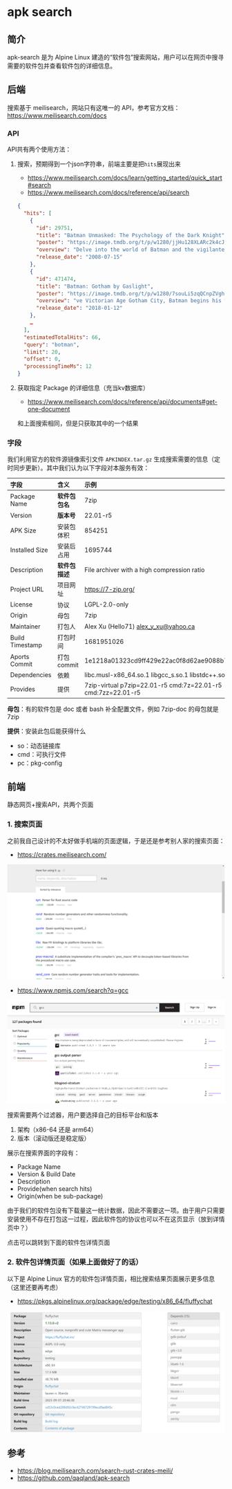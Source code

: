 # apk search

## 简介

apk-search 是为 Alpine Linux 建造的“软件包”搜索网站，用户可以在网页中搜寻需要的软件包并查看软件包的详细信息。

## 后端

搜索基于 meilisearch，网站只有这唯一的 API，参考官方文档：https://www.meilisearch.com/docs

### API

API共有两个使用方法：

1. 搜索，预期得到一个json字符串，前端主要是把`hits`展现出来
   
   - https://www.meilisearch.com/docs/learn/getting_started/quick_start#search
   - https://www.meilisearch.com/docs/reference/api/search
   
   ```json
   {
     "hits": [
       {
         "id": 29751,
         "title": "Batman Unmasked: The Psychology of the Dark Knight",
         "poster": "https://image.tmdb.org/t/p/w1280/jjHu128XLARc2k4cJrblAvZe0HE.jpg",
         "overview": "Delve into the world of Batman and the vigilante justice tha",
         "release_date": "2008-07-15"
       },
       {
         "id": 471474,
         "title": "Batman: Gotham by Gaslight",
         "poster": "https://image.tmdb.org/t/p/w1280/7souLi5zqQCnpZVghaXv0Wowi0y.jpg",
         "overview": "ve Victorian Age Gotham City, Batman begins his war on crime",
         "release_date": "2018-01-12"
       },
       …
     ],
     "estimatedTotalHits": 66,
     "query": "botman",
     "limit": 20,
     "offset": 0,
     "processingTimeMs": 12
   }
   
   ```

2. 获取指定 Package 的详细信息（充当kv数据库）
   - https://www.meilisearch.com/docs/reference/api/documents#get-one-document
   
   和上面搜索相同，但是只获取其中的一个结果

### 字段

我们利用官方的软件源镜像索引文件 `APKINDEX.tar.gz` 生成搜索需要的信息（定时同步更新）。其中我们认为以下字段对本服务有效：

|         字段 | 含义         |                             示例                             |
| :--------------- | :------------- | :----------------------------------------------------------- |
|   Package Name | **软件包包名** |                             7zip                             |
|      Version | **版本号**   |                           22.01-r5                           |
|    APK Size | 安装包体积    |                            854251                            |
| Installed Size | 安装后占用 |                           1695744                            |
|         Description | **软件包描述**      |         File archiver with a high compression ratio          |
|         Project URL | 项目网址          |                      https://7-zip.org/                      |
|           License | 协议           |                        LGPL-2.0-only                         |
|            Origin | 母包           |                             7zip                             |
|          Maintainer | 打包人          |            Alex Xu (Hello71) <alex_y_xu@yahoo.ca>            |
|       Build Timestamp | 打包时间       |                          1681951026                          |
|        Aports Commit | 打包 commit        |           1e1218a01323cd9ff429e22ac0f8d62ae9088b78           |
|         Dependencies | 依赖        |      libc.musl-x86_64.so.1 libgcc_s.so.1 libstdc++.so.6      |
|           Provides | 提供          | 7zip-virtual p7zip=22.01-r5 cmd:7z=22.01-r5 cmd:7zz=22.01-r5 |

**母包**：有的软件包是 doc 或者 bash 补全配置文件，例如 7zip-doc 的母包就是 7zip

**提供**：安装此包后能获得什么

- so：动态链接库
- cmd：可执行文件
- pc：pkg-config

## 前端

静态网页+搜索API，共两个页面

### 1. 搜索页面

之前我自己设计的不太好做手机端的页面逻辑，于是还是参考别人家的搜索页面：

- https://crates.meilisearch.com/

![image-20230902143851945](./assets/image-20230902143851945.png)

- https://www.npmjs.com/search?q=gcc

![image-20230902144324533](./assets/image-20230902144324533.png)

搜索需要两个过滤器，用户要选择自己的目标平台和版本

1. 架构（x86-64 还是 arm64）
2. 版本（滚动版还是稳定版）

展示在搜索界面的字段有：

- Package Name
- Version & Build Date
- Description
- Provide(when search hits)
- Origin(when be sub-package)

由于我们的软件包没有下载量这一统计数据，因此不需要这一项。由于用户只需要安装使用不存在打包这一过程，因此软件包的协议也可以不在这页显示（放到详情页中？）

点击可以跳转到下面的软件包详情页面

### 2. 软件包详情页面（如果上面做好了的话）

以下是 Alpine Linux 官方的软件包详情页面，相比搜索结果页面展示更多信息（这里还要再考虑）

- https://pkgs.alpinelinux.org/package/edge/testing/x86_64/fluffychat

![image-20230902144118108](./assets/image-20230902144118108.png)

## 参考

- https://blog.meilisearch.com/search-rust-crates-meili/
- https://github.com/qaqland/apk-search